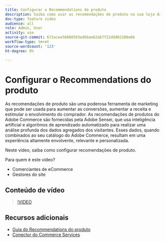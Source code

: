 ```yaml
---
title: Configurar o Recommendations do produto
description: Saiba como usar as recomendações de produto na sua loja da Adobe Commerce.
doc-type: feature video
audience: all
role: Admin, User
activity: use
source-git-commit: 672acee56080593ed6bae62ab7f22ddd02108e6b
workflow-type: tm+mt
source-wordcount: '123'
ht-degree: 0%

---
```


# Configurar o Recommendations do produto

As recomendações de produto são uma poderosa ferramenta de marketing que pode ser usada para aumentar as conversões, aumentar a receita e estimular o envolvimento do comprador. As recomendações de produtos do Adobe Commerce são fornecidas pela Adobe Sensei, que usa inteligência artificial e algoritmos de aprendizado automatizado para realizar uma análise profunda dos dados agregados dos visitantes. Esses dados, quando combinados ao seu catálogo do Adobe Commerce, resultam em uma experiência altamente envolvente, relevante e personalizada.

Neste vídeo, saiba como configurar recomendações de produto.

Para quem é este vídeo?

- Comerciantes de eCommerce
- Gestores do site

## Conteúdo de vídeo

>[!VIDEO](https://video.tv.adobe.com/v/343991?quality=12&learn=on)

## Recursos adicionais

- [Guia do Recommendations do produto](https://experienceleague.adobe.com/docs/commerce-merchant-services/product-recommendations/overview.html)
- [Conector do Commerce Services](https://experienceleague.adobe.com/docs/commerce-merchant-services/user-guides/saas.html)
